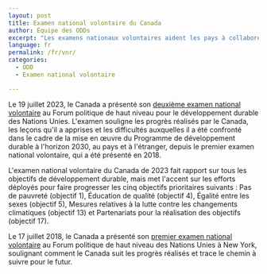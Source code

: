```yaml
---
layout: post
title: Examen national volontaire du Canada
author: Équipe des ODDs
excerpt: "Les examens nationaux volontaires aident les pays à collaborer et à rendre compte des mesures prises et des progrès accomplis dans la mise en œuvre du Programme de développement durable à l'horizon 2030 des Nations Unies et des 17 objectifs de développement durable, au niveau national et à l'étranger. Les examens nationaux volontaires du Canada soulignent les progrès réalisés par le Canada, les leçons qu’il a apprises et les difficultés auxquelles il a été confronté dans le cadre de la mise en œuvre du Programme de développement durable à l’horizon 2030, au pays et à l’étranger."
language: fr
permalink: /fr/vnr/
categories:
  - ODD
  - Examen national volontaire

---
```

Le 19 juillet 2023, le Canada a présenté son [deuxième examen national volontaire](https://www.canada.ca/fr/emploi-developpement-social/programmes/programme-2030/examen-national-volontaire/rapport-2023.html) au Forum politique de haut niveau pour le développement durable des Nations Unies. L'examen souligne les progrès réalisés par le Canada, les leçons qu'il a apprises et les difficultés auxquelles il a été confronté dans le cadre de la mise en œuvre du Programme de développement durable à l'horizon 2030, au pays et à l'étranger, depuis le premier examen national volontaire, qui a été présenté en 2018.

L'examen national volontaire du Canada de 2023 fait rapport sur tous les objectifs de développement durable, mais met l'accent sur les efforts déployés pour faire progresser les cinq objectifs prioritaires suivants : Pas de pauvreté (objectif 1), Éducation de qualité (objectif 4), Égalité entre les sexes (objectif 5), Mesures relatives à la lutte contre les changements climatiques (objectif 13) et Partenariats pour la réalisation des objectifs (objectif 17).

Le 17 juillet 2018, le Canada a présenté son [premier examen national volontaire](https://publications.gc.ca/site/eng/9.858494/publication.html) au Forum politique de haut niveau des Nations Unies à New York, soulignant comment le Canada suit les progrès réalisés et trace le chemin à suivre pour le futur.
